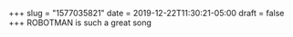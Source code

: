 +++
slug = "1577035821"
date = 2019-12-22T11:30:21-05:00
draft = false
+++
ROBOTMAN is such a great song